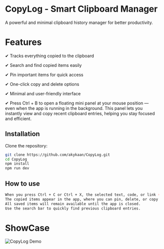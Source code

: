 
# CopyLog - Smart Clipboard Manager

A powerful and minimal clipboard history manager for better productivity.
# Features

✔ Tracks everything copied to the clipboard

✔ Search and find copied items easily

✔ Pin important items for quick access

✔ One-click copy and delete options

✔ Minimal and user-friendly interface

✔ Press Ctrl + B to open a floating mini panel at your mouse position — even when the app is running in the background. This panel lets you instantly view and copy recent clipboard entries, helping you stay focused and efficient.

## Installation

Clone the repository:

```bash
git clone https://github.com/akykaan/CopyLog.git
cd CopyLog
npm install
npm run dev
```

## How to use

```bash
When you press Ctrl + C or Ctrl + X, the selected text, code, or link (not images) is saved to the clipboard.
The copied items appear in the app, where you can pin, delete, or copy them again.
All saved items will remain available until the app is closed.
Use the search bar to quickly find previous clipboard entries.
```
# ShowCase
![CopyLog Demo](./src/assets/CopyLog.gif)

